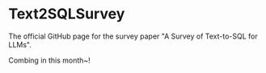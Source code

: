 # Text2SQLSurvey
 The official GitHub page for the survey paper "A Survey of Text-to-SQL for LLMs". 



Combing in this month~!

